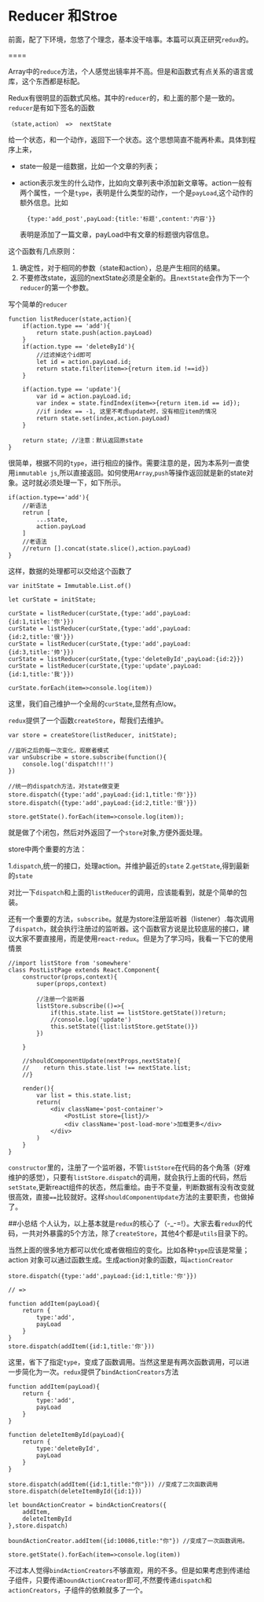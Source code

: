 # Reducer 和Stroe
前面，配了下环境，忽悠了个理念，基本没干啥事。本篇可以真正研究`redux`的。

====

Array中的`reduce`方法，个人感觉出镜率并不高。但是和函数式有点关系的语言或库，这个东西都是标配。

Redux有很明显的函数式风格。其中的`reducer`的，和上面的那个是一致的。`reducer`是有如下签名的函数

	（state,action） =>  nextState
	
给一个状态，和一个动作，返回下一个状态。这个思想简直不能再朴素。具体到程序上来，

- state一般是一组数据，比如一个文章的列表；
- action表示发生的什么动作，比如向文章列表中添加新文章等。action一般有两个属性，一个是`type`，表明是什么类型的动作，一个是`payLoad`,这个动作的额外信息。比如

		{type:'add_post',payLoad:{title:'标题',content:'内容'}}
		
	表明是添加了一篇文章，payLoad中有文章的标题很内容信息。
	
这个函数有几点原则：

1. 确定性，对于相同的参数（state和action），总是产生相同的结果。
2. 不要修改state，返回的nextState必须是全新的。且`nextState`会作为下一个`reducer`的第一个参数。

写个简单的`reducer`

	function listReducer(state,action){
    	if(action.type == 'add'){
        	return state.push(action.payLoad)
    	}
    	if(action.type == 'deleteById'){
        	//过滤掉这个id即可
        	let id = action.payLoad.id;
        	return state.filter(item=>{return item.id !==id})
    	}

    	if(action.type == 'update'){
        	var id = action.payLoad.id;
        	var index = state.findIndex(item=>{return item.id == id});
        	//if index == -1, 这里不考虑update时，没有相应item的情况
        	return state.set(index,action.payLoad)
    	}

    	return state; //注意：默认返回原state
	}
	
	
	
很简单，根据不同的`type`，进行相应的操作。需要注意的是，因为本系列一直使用`immutable js`,所以直接返回。如何使用`Array`,`push`等操作返回就是新的state对象。这时就必须处理一下，如下所示。
	
	if(action.type=='add'){
		//新语法
		retrun [
			...state,
			action.payLoad
		]
		//老语法
		//return [].concat(state.slice(),action.payLoad)
	}
	
	
	
这样，数据的处理都可以交给这个函数了

	var initState = Immutable.List.of()

	let curState = initState;

	curState = listReducer(curState,{type:'add',payLoad:{id:1,title:'你'}})
	curState = listReducer(curState,{type:'add',payLoad:{id:2,title:'很'}})
	curState = listReducer(curState,{type:'add',payLoad:{id:3,title:'帅'}})
	curState = listReducer(curState,{type:'deleteById',payLoad:{id:2}})
	curState = listReducer(curState,{type:'update',payLoad:{id:1,title:'我'}})

	curState.forEach(item=>console.log(item))
	
	
这里，我们自己维护一个全局的`curState`,显然有点low。

`redux`提供了一个函数`createStore`，帮我们去维护。

	var store = createStore(listReducer, initState);

	//监听之后的每一次变化，观察者模式
	var unSubscribe = store.subscribe(function(){
    	console.log('dispatch!!!')
	})

	//统一的dispatch方法，对state做变更
	store.dispatch({type:'add',payLoad:{id:1,title:'你'}})
	store.dispatch({type:'add',payLoad:{id:2,title:'很'}})

	store.getState().forEach(item=>console.log(item));
	
就是做了个闭包，然后对外返回了一个`store`对象,方便外面处理。

store中两个重要的方法：

1.`dispatch`,统一的接口，处理action。并维护最近的`state`
2.`getState`,得到最新的`state`

对比一下`dispatch`和上面的`listReducer`的调用，应该能看到，就是个简单的包装。

还有一个重要的方法，`subscribe`。就是为store注册监听器（listener）.每次调用了`dispatch`，就会执行注册过的监听器。这个函数官方说是比较底层的接口，建议大家不要直接用，而是使用`react-redux`。但是为了学习吗，我看一下它的使用情景


	//import listStore from 'somewhere'
	class PostListPage extends React.Component{
    	constructor(props,context){
        	super(props,context)
        	
        	//注册一个监听器
        	listStore.subscribe(()=>{
            	if(this.state.list == listStore.getState())return;
            	//console.log('update')
            	this.setState({list:listStore.getState()})
        	})
        	
    	}

    	//shouldComponentUpdate(nextProps,nextState){
    	//    return this.state.list !== nextState.list;
    	//}

    	render(){
        	var list = this.state.list;
        	return(
            	<div className='post-container'>
                	<PostList store={list}/>
                	<div className='post-load-more'>加载更多</div>
            	</div>
        	)
    	}
	}
	
`constructor`里的，注册了一个监听器，不管`listStore`在代码的各个角落（好难维护的感觉），只要有`listStore.dispatch`的调用，就会执行上面的代码，然后`setState`,更新react组件的状态，然后重绘。由于不变量，判断数据有没有改变就很高效，直接`==`比较就好。这样`shouldComponentUpdate`方法的主要职责，也做掉了。

##小总结
个人认为，以上基本就是`redux`的核心了（-_-=!）。大家去看`redux`的代码，一共对外暴露的5个方法，除了`createStore`，其他4个都是`utils`目录下的。

当然上面的很多地方都可以优化或者做相应的变化。比如各种`type`应该是常量；action 对象可以通过函数生成。生成action对象的函数，叫`actionCreator`

	store.dispatch({type:'add',payLoad:{id:1,title:'你'}})

	// =>
	
	function addItem(payLoad){
		return {
			type:'add',
			payLoad
		}
	}
	store.dispatch(addItem({id:1,title:'你'}))
	
这里，省下了指定`type`，变成了函数调用。当然这里是有两次函数调用，可以进一步简化为一次。`redux`提供了`bindActionCreators`方法

	function addItem(payLoad){
    	return {
        	type:'add',
        	payLoad
    	}
	}

	function deleteItemById(payLoad){
    	return {
        	type:'deleteById',
        	payLoad
    	}
	}

	store.dispatch(addItem({id:1,title:"你"})) //变成了二次函数调用
	store.dispatch(deleteItemById({id:1}))

	let boundActionCreator = bindActionCreators({
    	addItem,
    	deleteItemById
	},store.dispatch)

	boundActionCreator.addItem({id:10086,title:"你"}) //变成了一次函数调用。

	store.getState().forEach(item=>console.log(item))
	
不过本人觉得`bindActionCreators`不够直观，用的不多。但是如果考虑到传递给子组件，只要传递`boundActionCreator`即可,不然要传递`dispatch`和 `actionCreators`，子组件的依赖就多了一个。

	
	
